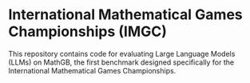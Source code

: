 # International Mathematical Games Championships (IMGC)
This repository contains code for evaluating Large Language Models (LLMs) on MathGB, the first benchmark designed specifically for the International Mathematical Games Championships.
